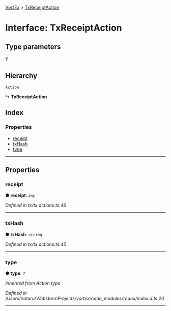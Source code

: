 [VortΞx](../README.md) > [TxReceiptAction](../interfaces/txreceiptaction.md)

# Interface: TxReceiptAction

## Type parameters
#### T 
## Hierarchy

 `Action`

**↳ TxReceiptAction**

## Index

### Properties

* [receipt](txreceiptaction.md#receipt)
* [txHash](txreceiptaction.md#txhash)
* [type](txreceiptaction.md#type)

---

## Properties

<a id="receipt"></a>

###  receipt

**● receipt**: *`any`*

*Defined in tx/tx.actions.ts:46*

___
<a id="txhash"></a>

###  txHash

**● txHash**: *`string`*

*Defined in tx/tx.actions.ts:45*

___
<a id="type"></a>

###  type

**● type**: *`T`*

*Inherited from Action.type*

*Defined in /Users/irotaru/WebstormProjects/vortex/node_modules/redux/index.d.ts:20*

___

